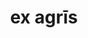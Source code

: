 ---
title: ex agrīs
meaning: out of the fields
ch: 4
di: (ablative plural)
pos: prepphrase
preposition: ex
noun: agris
---